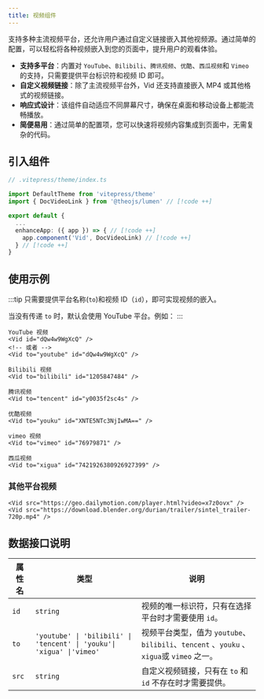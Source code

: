 ```yaml
---
title: 视频组件
---
```


支持多种主流视频平台，还允许用户通过自定义链接嵌入其他视频源。通过简单的配置，可以轻松将各种视频嵌入到您的页面中，提升用户的观看体验。

- **支持多平台**：内置对 `YouTube`、`Bilibili`、`腾讯视频`、`优酷`、`西瓜视频`和 `Vimeo` 的支持，只需要提供平台标识符和视频 ID 即可。
- **自定义视频链接**：除了主流视频平台外，Vid 还支持直接嵌入 MP4 或其他格式的视频链接。
- **响应式设计**：该组件自动适应不同屏幕尺寸，确保在桌面和移动设备上都能流畅播放。
- **简便易用**：通过简单的配置项，您可以快速将视频内容集成到页面中，无需复杂的代码。

## 引入组件

```ts
// .vitepress/theme/index.ts

import DefaultTheme from 'vitepress/theme'
import { DocVideoLink } from '@theojs/lumen' // [!code ++]

export default {
  ...
  enhanceApp: ({ app }) => { // [!code ++]
    app.component('Vid', DocVideoLink) // [!code ++]
  } // [!code ++]
}
```

## 使用示例

:::tip
只需要提供平台名称(`to`)和视频 ID（`id`），即可实现视频的嵌入。

当没有传递 `to` 时，默认会使用 YouTube 平台。例如：
:::

```vue
YouTube 视频
<Vid id="dQw4w9WgXcQ" />
<!-- 或者 -->
<Vid to="youtube" id="dQw4w9WgXcQ" />

Bilibili 视频
<Vid to="bilibili" id="1205847484" />

腾讯视频
<Vid to="tencent" id="y0035f2sc4s" />

优酷视频
<Vid to="youku" id="XNTE5NTc3NjIwMA==" />

vimeo 视频
<Vid to="vimeo" id="76979871" />

西瓜视频
<Vid to="xigua" id="7421926380926927399" />
```

### 其他平台视频

```vue
<Vid src="https://geo.dailymotion.com/player.html?video=x7z0ovx" />
<Vid src="https://download.blender.org/durian/trailer/sintel_trailer-720p.mp4" />
```

## 数据接口说明

| 属性名 | 类型                                                                  | 说明                                                                                     |
| ------ | --------------------------------------------------------------------- | ---------------------------------------------------------------------------------------- |
| `id`   | `string`                                                              | 视频的唯一标识符，只有在选择平台时才需要使用 `id`。                                      |
| `to`   | `'youtube' \| 'bilibili' \| 'tencent' \| 'youku'\| 'xigua' \|'vimeo'` | 视频平台类型，值为 `youtube`、`bilibili`、`tencent` 、`youku` 、`xigua`或 `vimeo` 之一。 |
| `src`  | `string`                                                              | 自定义视频链接，只有在 `to` 和`id` 不存在时才需要提供。                                  |
